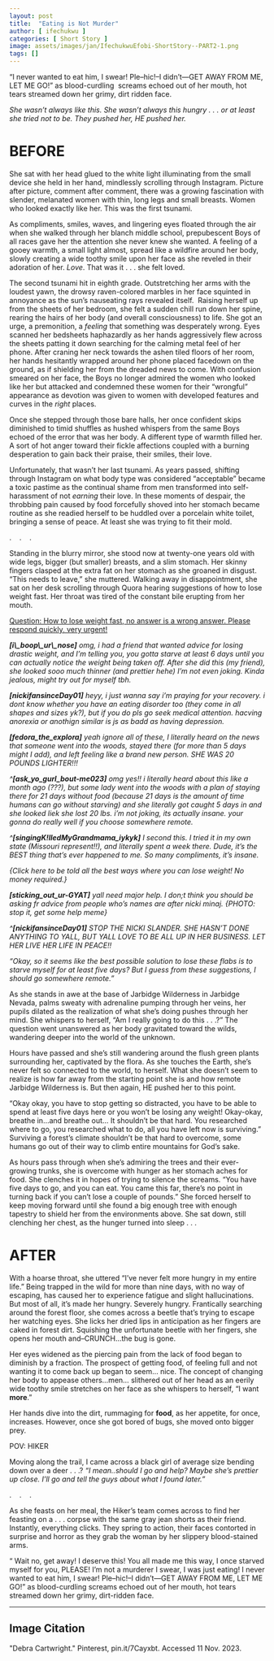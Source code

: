 ```yaml
---
layout: post
title:  "Eating is Not Murder"
author: [ ifechukwu ]
categories: [ Short Story ]
image: assets/images/jan/IfechukwuEfobi-ShortStory--PART2-1.png
tags: []
---
```


“I never wanted to eat him, I swear! Ple–hic!–I didn’t—GET AWAY FROM ME, LET ME GO!” as blood-curdling  screams echoed out of her mouth, hot tears streamed down her grimy, dirt ridden face.

*She wasn’t always like this. She wasn’t always this hungry . . . or at least she tried not to be. They pushed her, HE pushed her.*

# BEFORE

She sat with her head glued to the white light illuminating from the small device she held in her hand, mindlessly scrolling through Instagram. Picture after picture, comment after comment, there was a growing fascination with slender, melanated women with thin, long legs and small breasts. Women who looked exactly like her. This was the first tsunami. 

As compliments, smiles, waves, and lingering eyes floated through the air when she walked through her blanch middle school, prepubescent Boys of all races gave her the attention she never knew she wanted. A feeling of a gooey warmth, a small light almost, spread like a wildfire around her body, slowly creating a wide toothy smile upon her face as she reveled in their adoration of her. *Love*. That was it . . . she felt loved. 

The second tsunami hit in eighth grade. Outstretching her arms with the loudest yawn, the drowsy raven-colored marbles in her face squinted in annoyance as the sun’s nauseating rays revealed itself.  Raising herself up from the sheets of her bedroom, she felt a sudden chill run down her spine, rearing the hairs of her body (and overall consciousness) to life. She got an urge, a premonition, a *feeling* that something was desperately wrong. Eyes scanned her bedsheets haphazardly as her hands aggressively flew across the sheets patting it down searching for the calming metal feel of her phone. After craning her neck towards the ashen tiled floors of her room, her hands hesitantly wrapped around her phone placed facedown on the ground, as if shielding her from the dreaded news to come. With confusion smeared on her face, the Boys no longer admired the women who looked like her but attacked and condemned these women for their “wrongful” appearance as devotion was given to women with developed features and curves in the *right* places. 

Once she stepped through those bare halls, her once confident skips diminished to timid shuffles as hushed whispers from the same Boys echoed of the error that was her body. A different type of warmth filled her. A sort of hot anger toward their fickle affections coupled with a burning desperation to gain back their praise, their smiles, their love. 

Unfortunately, that wasn’t her last tsunami. As years passed, shifting through Instagram on what body type was considered “acceptable” became a toxic pastime as the continual shame from men transformed into self-harassment of not *earning* their love. In these moments of despair, the throbbing pain caused by food forcefully shoved into her stomach became routine as she readied herself to be huddled over a porcelain white toilet, bringing a sense of peace. At least she was trying to fit their mold.

.    .    .

Standing in the blurry mirror, she stood now at twenty-one years old with wide legs, bigger (but smaller) breasts, and a slim stomach. Her skinny fingers clasped at the extra fat on her stomach as she groaned in disgust. “This needs to leave,” she muttered. Walking away in disappointment, she sat on her desk scrolling through Quora hearing suggestions of how to lose weight fast. Her throat was tired of the constant bile erupting from her mouth. 

<ins>Question: How to lose weight fast, no answer is a wrong answer. Please respond quickly, very urgent!</ins>

<em>
<strong>[i\_boop\_ur\_nose]</strong> omg, i had a friend that wanted advice for losing drastic weight, and I’m telling you, you gotta starve at least 6 days until you can actually notice the weight being taken off. After she did this (my friend), she looked sooo much thinner (and prettier hehe) I’m not even joking. Kinda jealous, might try out for myself tbh.

<strong>[nickifansinceDay01]</strong> heyy, i just wanna say i’m praying for your recovery. i dont know whether you have an eating disorder too (they come in all shapes and sizes yk?), but if you do pls go seek medical attention. hacving anorexia or anothign similar is js as badd as having depression. 

<strong>[fedora\_the\_explora]</strong> yeah ignore all of these, I literally heard on the news that someone went into the woods, stayed there (for more than 5 days might I add), and left feeling like a brand new person. SHE WAS 20 POUNDS LIGHTER!!! 

^<strong>[ask\_yo\_gurl\_bout-me023]</strong> omg yes!! i literally heard about this like a month ago (???), but some lady went into the woods with a plan of staying there for 21 days without food (because 21 days is the amount of time humans can go without starving) and she literally got caught 5 days in and she looked liek she lost 20 lbs. i’m not joking, its actually insane. your gonna do really well if you choose somewhere remote. 

^<strong>[singingK!lledMyGrandmama\_iykyk]</strong> I second this. I tried it in my own state (Missouri represent!!), and literally spent a week there. Dude, it’s the BEST thing that’s ever happened to me. So many compliments, it’s insane. 

{Click here to be told all the best ways where you can lose weight! No money required.}

<strong>[sticking\_out\_ur-GYAT]</strong> yall need major help. I don;t think you should be asking fr advice from people who’s names are after nicki minaj. {PHOTO: stop it, get some help meme}

^<strong>[nickifansinceDay01]</strong> STOP THE NICKI SLANDER. SHE HASN’T DONE ANYTHING TO YALL, BUT YALL LOVE TO BE ALL UP IN HER BUSINESS. LET HER LIVE HER LIFE IN PEACE!!

“Okay, so it seems like the best possible solution to lose these flabs is to starve myself for at least five days? But I guess from these suggestions, I should go somewhere remote.”  
</em>

As she stands in awe at the base of Jarbidge Wilderness in Jarbidge Nevada, palms sweaty with adrenaline pumping through her veins, her pupils dilated as the realization of what she’s doing pushes through her mind. She whispers to herself, “Am I really going to do this . . .?” The question went unanswered as her body gravitated toward the wilds, wandering deeper into the world of the unknown. 

Hours have passed and she’s still wandering around the flush green plants surrounding her, captivated by the flora. As she touches the Earth, she’s never felt so connected to the world, to herself. What she doesn’t seem to realize is how far away from the starting point she is and how remote Jarbidge Wilderness is. But then again, HE pushed her to this point. 

“Okay okay, you have to stop getting so distracted, you have to be able to spend at least five days here or you won’t be losing any weight! Okay-okay, breathe in…and breathe out… It shouldn’t be that hard. You researched where to go, you researched what to do, all you have left now is surviving.” Surviving a forest’s climate shouldn’t be that hard to overcome, some humans go out of their way to climb entire mountains for God’s sake.

As hours pass through when she’s admiring the trees and their ever-growing trunks, she is overcome with hunger as her stomach aches for food. She clenches it in hopes of trying to silence the screams. “You have five days to go, and you can eat. You came this far, there’s no point in turning back if you can’t lose a couple of pounds.” She forced herself to keep moving forward until she found a big enough tree with enough tapestry to shield her from the environments above. She sat down, still clenching her chest, as the hunger turned into sleep . . .

# AFTER

With a hoarse throat, she uttered “I’ve never felt more hungry in my entire life.” Being trapped in the wild for more than nine days, with no way of escaping, has caused her to experience fatigue and slight hallucinations. But most of all, it’s made her hungry. Severely hungry. Frantically searching around the forest floor, she comes across a beetle that’s trying to escape her watching eyes. She licks her dried lips in anticipation as her fingers are caked in forest dirt. Squishing the unfortunate beetle with her fingers, she opens her mouth and–CRUNCH…the bug is gone. 

Her eyes widened as the piercing pain from the lack of food began to diminish by a fraction. The prospect of getting food, of feeling full and not wanting it to come back up began to seem… nice. The concept of changing her body to appease others…men… slithered out of her head as an eerily wide toothy smile stretches on her face as she whispers to herself, “I want **more**.” 

Her hands dive into the dirt, rummaging for **food**, as her appetite, for once, increases. However, once she got bored of bugs, she moved onto bigger prey. 

POV: HIKER

Moving along the trail, I came across a black girl of average size bending down over a deer . . .? *“I mean..should I go and help? Maybe she’s prettier up close. I’ll go and tell the guys about what I found later.”*

.    .    .

As she feasts on her meal, the Hiker’s team comes across to find her feasting on a . . . corpse with the same gray jean shorts as their friend. Instantly, everything clicks. They spring to action, their faces contorted in surprise and horror as they grab the woman by her slippery blood-stained arms.

“ Wait no, get away! I deserve this! You all made me this way, I once starved myself for you, PLEASE! I’m not a murderer I swear, I was just eating! I never wanted to eat him, I swear! Ple–hic!–I didn’t—GET AWAY FROM ME, LET ME GO!” as blood-curdling screams echoed out of her mouth, hot tears streamed down her grimy, dirt-ridden face.


---
## Image Citation

"Debra Cartwright." Pinterest, pin.it/7Cayxbt. Accessed 11 Nov. 2023.

